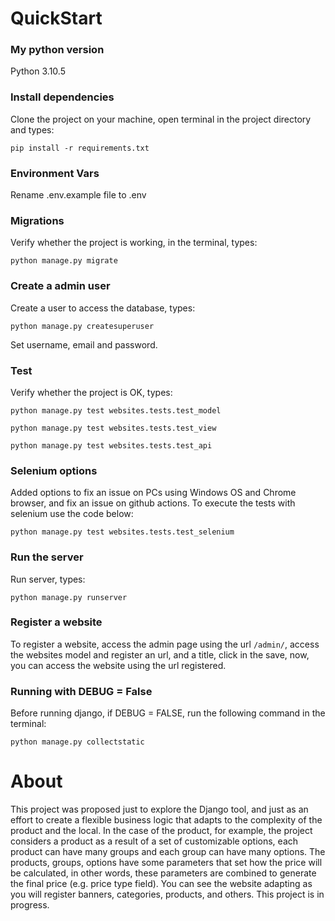 # QuickStart

### My python version
Python 3.10.5

### Install dependencies
Clone the project on your machine, open terminal in the project directory and types:

```
pip install -r requirements.txt
```

### Environment Vars
Rename .env.example file to .env


### Migrations
Verify whether the project is working, in the terminal, types:

```
python manage.py migrate
```

### Create a admin user
Create a user to access the database, types:

```
python manage.py createsuperuser
```

Set username, email and password.

### Test
Verify whether the project is OK, types:

```
python manage.py test websites.tests.test_model
```
```
python manage.py test websites.tests.test_view
```
```
python manage.py test websites.tests.test_api
```

### Selenium options
Added options to fix an issue on PCs using Windows OS and Chrome browser, and fix an issue on github actions.
To execute the tests with selenium use the code below:

```
python manage.py test websites.tests.test_selenium
```

### Run the server
Run server, types:

```
python manage.py runserver
```

### Register a website
To register a website, access the admin page using the url ```/admin/```, access the websites model and register an 
url, and a title, click in the save, now, you can access the website using the url registered.

### Running with DEBUG = False
Before running django, if DEBUG = FALSE, run the following command in the terminal:

```
python manage.py collectstatic
```

# About
This project was proposed just to explore the Django tool, and just as an effort to create a flexible business logic that adapts to the complexity of the product and the local.
In the case of the product, for example, the project considers a product as a result of a set of customizable options, each product can have many groups and each group can have many options.
The products, groups, options have some parameters that set how the price will be calculated, in other words, these parameters are combined to generate the final price (e.g. price type field).
You can see the website adapting as you will register banners, categories, products, and others.
This project is in progress.
